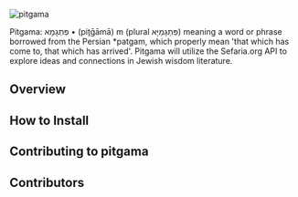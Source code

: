 ![pitgama]()

Pitgama: פִּתְגָמָא • (piṯḡāmā) m (plural פִּתְגָמַיָּא‏) meaning a word or phrase borrowed from the Persian *patgam, which properly mean 'that which has come to, that which has arrived'. Pitgama will utilize the Sefaria.org API to explore ideas and connections in Jewish wisdom literature.

## Overview


## How to Install


## Contributing to pitgama


## Contributors
